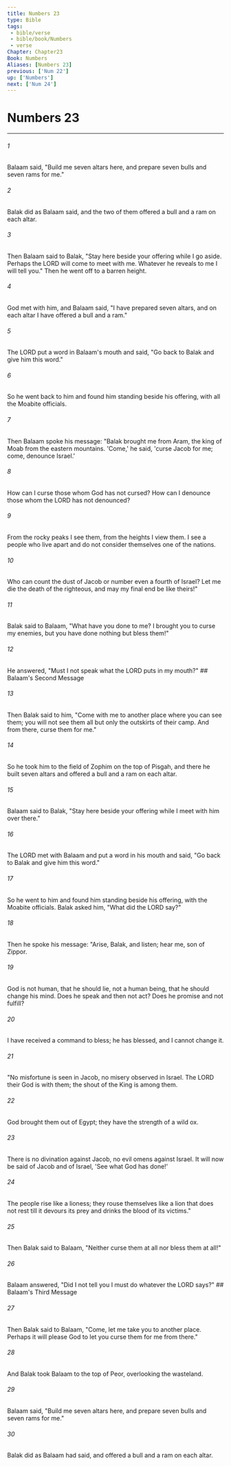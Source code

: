 ```yaml
---
title: Numbers 23
type: Bible
tags:
 - bible/verse
 - bible/book/Numbers
 - verse
Chapter: Chapter23
Book: Numbers
Aliases: [Numbers 23]
previous: ['Num 22']
up: ['Numbers']
next: ['Num 24']
---
```

# Numbers 23

***


###### 1 
Balaam said, "Build me seven altars here, and prepare seven bulls and seven rams for me." 

###### 2 
Balak did as Balaam said, and the two of them offered a bull and a ram on each altar. 

###### 3 
Then Balaam said to Balak, "Stay here beside your offering while I go aside. Perhaps the LORD will come to meet with me. Whatever he reveals to me I will tell you." Then he went off to a barren height. 

###### 4 
God met with him, and Balaam said, "I have prepared seven altars, and on each altar I have offered a bull and a ram." 

###### 5 
The LORD put a word in Balaam's mouth and said, "Go back to Balak and give him this word." 

###### 6 
So he went back to him and found him standing beside his offering, with all the Moabite officials. 

###### 7 
Then Balaam spoke his message: "Balak brought me from Aram, the king of Moab from the eastern mountains. 'Come,' he said, 'curse Jacob for me; come, denounce Israel.' 

###### 8 
How can I curse those whom God has not cursed? How can I denounce those whom the LORD has not denounced? 

###### 9 
From the rocky peaks I see them, from the heights I view them. I see a people who live apart and do not consider themselves one of the nations. 

###### 10 
Who can count the dust of Jacob or number even a fourth of Israel? Let me die the death of the righteous, and may my final end be like theirs!" 

###### 11 
Balak said to Balaam, "What have you done to me? I brought you to curse my enemies, but you have done nothing but bless them!" 

###### 12 
He answered, "Must I not speak what the LORD puts in my mouth?" ## Balaam's Second Message 

###### 13 
Then Balak said to him, "Come with me to another place where you can see them; you will not see them all but only the outskirts of their camp. And from there, curse them for me." 

###### 14 
So he took him to the field of Zophim on the top of Pisgah, and there he built seven altars and offered a bull and a ram on each altar. 

###### 15 
Balaam said to Balak, "Stay here beside your offering while I meet with him over there." 

###### 16 
The LORD met with Balaam and put a word in his mouth and said, "Go back to Balak and give him this word." 

###### 17 
So he went to him and found him standing beside his offering, with the Moabite officials. Balak asked him, "What did the LORD say?" 

###### 18 
Then he spoke his message: "Arise, Balak, and listen; hear me, son of Zippor. 

###### 19 
God is not human, that he should lie, not a human being, that he should change his mind. Does he speak and then not act? Does he promise and not fulfill? 

###### 20 
I have received a command to bless; he has blessed, and I cannot change it. 

###### 21 
"No misfortune is seen in Jacob, no misery observed in Israel. The LORD their God is with them; the shout of the King is among them. 

###### 22 
God brought them out of Egypt; they have the strength of a wild ox. 

###### 23 
There is no divination against Jacob, no evil omens against Israel. It will now be said of Jacob and of Israel, 'See what God has done!' 

###### 24 
The people rise like a lioness; they rouse themselves like a lion that does not rest till it devours its prey and drinks the blood of its victims." 

###### 25 
Then Balak said to Balaam, "Neither curse them at all nor bless them at all!" 

###### 26 
Balaam answered, "Did I not tell you I must do whatever the LORD says?" ## Balaam's Third Message 

###### 27 
Then Balak said to Balaam, "Come, let me take you to another place. Perhaps it will please God to let you curse them for me from there." 

###### 28 
And Balak took Balaam to the top of Peor, overlooking the wasteland. 

###### 29 
Balaam said, "Build me seven altars here, and prepare seven bulls and seven rams for me." 

###### 30 
Balak did as Balaam had said, and offered a bull and a ram on each altar. 

